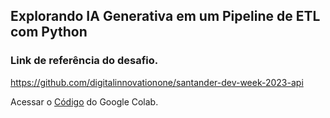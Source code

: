 
## Explorando IA Generativa em um Pipeline de ETL com Python

### Link de referência do desafio.
https://github.com/digitalinnovationone/santander-dev-week-2023-api

Acessar o [Código](SantanderDevWeek2023.ipynb) do Google Colab.
